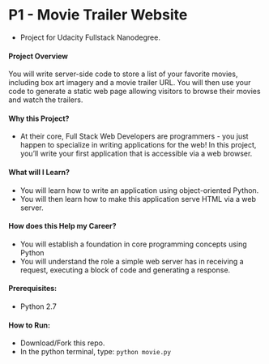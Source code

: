 # P1 - Movie Trailer Website
  * Project for Udacity Fullstack Nanodegree.

#### Project Overview
You will write server-side code to store a list of your favorite movies, including box art imagery and a movie trailer URL. You will then use your code to generate a static web page allowing visitors to browse their movies and watch the trailers.

#### Why this Project?
  * At their core, Full Stack Web Developers are programmers - you just happen to specialize in writing applications 
  for the web! In this project, you’ll write your first application that is accessible via a web browser.

#### What will I Learn?
  * You will learn how to write an application using object-oriented Python. 
  * You will then learn how to make this application serve HTML via a web server.

#### How does this Help my Career?
  * You will establish a foundation in core programming concepts using Python
  * You will understand the role a simple web server has in receiving a request, executing a block of code and generating a response.


#### Prerequisites:
  * Python 2.7

#### How to Run:
  * Download/Fork this repo.
  * In the python terminal, type: ``` python movie.py ```
